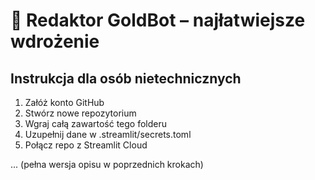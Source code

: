 # 🧠 Redaktor GoldBot – najłatwiejsze wdrożenie

## Instrukcja dla osób nietechnicznych
1. Załóż konto GitHub
2. Stwórz nowe repozytorium
3. Wgraj całą zawartość tego folderu
4. Uzupełnij dane w .streamlit/secrets.toml
5. Połącz repo z Streamlit Cloud

... (pełna wersja opisu w poprzednich krokach)
